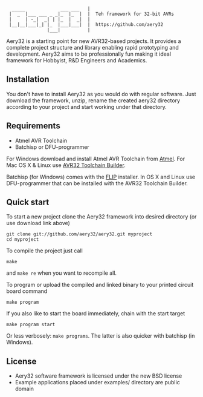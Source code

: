     
      _____             ___ ___   |
     |  _  |___ ___ _ _|_  |_  |  |  Teh framework for 32-bit AVRs
     |     | -_|  _| | |_  |  _|  |  
     |__|__|___|_| |_  |___|___|  |  https://github.com/aery32
                   |___|          |

Aery32 is a starting point for new AVR32-based projects. It provides a complete project structure and library enabling rapid prototyping and development. Aery32 aims to be professionally fun making it ideal framework for Hobbyist, R&D Engineers and Academics.

## Installation

You don't have to install Aery32 as you would do with regular software. Just download the framework, unzip, rename the created aery32 directory according to your project and start working under that directory.

## Requirements

- Atmel AVR Toolchain
- Batchisp or DFU-programmer

For Windows download and install Atmel AVR Toolchain from [Atmel](http://www.atmel.com/tools/ATMELAVRTOOLCHAIN3_3_2FORWINDOWS.aspx). For Mac OS X & Linux use [AVR32 Toolchain Builder](https://github.com/jsnyder/avr32-toolchain).

Batchisp (for Windows) comes with the [FLIP](http://www.atmel.com/tools/FLIP.aspx) installer. In OS X and Linux use DFU-programmer that can be installed with the AVR32 Toolchain Builder.
 

## Quick start

To start a new project clone the Aery32 framework into desired directory (or use download link above)

    git clone git://github.com/aery32/aery32.git myproject
    cd myproject
    
To compile the project just call

    make
    
and `make re` when you want to recompile all.

To program or upload the compiled and linked binary to your printed circuit board command

    make program
    
If you also like to start the board immediately, chain with the start target

    make program start
    
Or less verbosely: `make programs`. The latter is also quicker with batchisp (in Windows).

## License

- Aery32 software framework is licensed under the new BSD license
- Example applications placed under examples/ directory are public domain